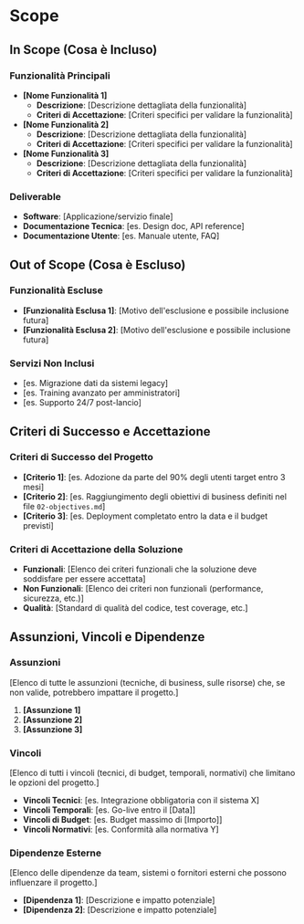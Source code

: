 # Scope

## In Scope (Cosa è Incluso)

### Funzionalità Principali

- **[Nome Funzionalità 1]**
  - **Descrizione**: [Descrizione dettagliata della funzionalità]
  - **Criteri di Accettazione**: [Criteri specifici per validare la funzionalità]
- **[Nome Funzionalità 2]**
  - **Descrizione**: [Descrizione dettagliata della funzionalità]
  - **Criteri di Accettazione**: [Criteri specifici per validare la funzionalità]
- **[Nome Funzionalità 3]**
  - **Descrizione**: [Descrizione dettagliata della funzionalità]
  - **Criteri di Accettazione**: [Criteri specifici per validare la funzionalità]

### Deliverable

- **Software**: [Applicazione/servizio finale]
- **Documentazione Tecnica**: [es. Design doc, API reference]
- **Documentazione Utente**: [es. Manuale utente, FAQ]

## Out of Scope (Cosa è Escluso)

### Funzionalità Escluse

- **[Funzionalità Esclusa 1]**: [Motivo dell'esclusione e possibile inclusione futura]
- **[Funzionalità Esclusa 2]**: [Motivo dell'esclusione e possibile inclusione futura]

### Servizi Non Inclusi

- [es. Migrazione dati da sistemi legacy]
- [es. Training avanzato per amministratori]
- [es. Supporto 24/7 post-lancio]

## Criteri di Successo e Accettazione

### Criteri di Successo del Progetto

- **[Criterio 1]**: [es. Adozione da parte del 90% degli utenti target entro 3 mesi]
- **[Criterio 2]**: [es. Raggiungimento degli obiettivi di business definiti nel file `02-objectives.md`]
- **[Criterio 3]**: [es. Deployment completato entro la data e il budget previsti]

### Criteri di Accettazione della Soluzione

- **Funzionali**: [Elenco dei criteri funzionali che la soluzione deve soddisfare per essere accettata]
- **Non Funzionali**: [Elenco dei criteri non funzionali (performance, sicurezza, etc.)]
- **Qualità**: [Standard di qualità del codice, test coverage, etc.]

## Assunzioni, Vincoli e Dipendenze

### Assunzioni

[Elenco di tutte le assunzioni (tecniche, di business, sulle risorse) che, se non valide, potrebbero impattare il progetto.]
1. **[Assunzione 1]**
2. **[Assunzione 2]**
3. **[Assunzione 3]**

### Vincoli

[Elenco di tutti i vincoli (tecnici, di budget, temporali, normativi) che limitano le opzioni del progetto.]
- **Vincoli Tecnici**: [es. Integrazione obbligatoria con il sistema X]
- **Vincoli Temporali**: [es. Go-live entro il [Data]]
- **Vincoli di Budget**: [es. Budget massimo di [Importo]]
- **Vincoli Normativi**: [es. Conformità alla normativa Y]

### Dipendenze Esterne

[Elenco delle dipendenze da team, sistemi o fornitori esterni che possono influenzare il progetto.]
- **[Dipendenza 1]**: [Descrizione e impatto potenziale]
- **[Dipendenza 2]**: [Descrizione e impatto potenziale]
